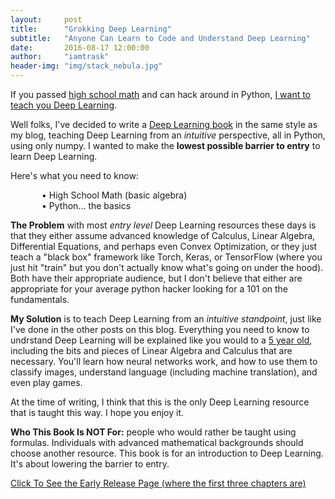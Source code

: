 ```yaml
---
layout:     post
title:      "Grokking Deep Learning"
subtitle:   "Anyone Can Learn to Code and Understand Deep Learning"
date:       2016-08-17 12:00:00
author:     "iamtrask"
header-img: "img/stack_nebula.jpg"
---
```


<p>If you passed <u>high school math</u> and can hack around in Python, <u>I want to teach you Deep Learning</u>.</p>

<p>Well folks, I've decided to write a <a href="https://www.manning.com/books/grokking-deep-learning">Deep Learning book</a> in the same style as my blog, teaching Deep Learning from an <i>intuitive</i> perspective, all in Python, using only numpy. I wanted to make the <b>lowest possible barrier to entry</b> to learn Deep Learning.</p>

<p>Here's what you need to know:
<div style="padding-left:50px">• High School Math (basic algebra)<br />
• Python... the basics</div></p>


<p><b>The Problem</b> with most <i>entry level</i> Deep Learning resources these days is that they either assume advanced knowledge of Calculus, Linear Algebra, Differential Equations, and perhaps even Convex Optimization, or they just teach a "black box" framework like Torch, Keras, or TensorFlow (where you just hit "train" but you don't actually know what's going on under the hood). Both have their appropriate audience, but I don't believe that either are appropriate for your average python hacker looking for a 101 on the fundamentals.</p>

<p><b>My Solution</b> is to teach Deep Learning from an <i>intuitive standpoint</i>, just like I've done in the other posts on this blog. Everything you need to know to undrstand Deep Learning will be explained like you would to a <u>5 year old</u>, including the bits and pieces of Linear Algebra and Calculus that are necessary. You'll learn how neural networks work, and how to use them to classify images, understand language (including machine translation), and even play games.</p>

<p>At the time of writing, I think that this is the only Deep Learning resource that is taught this way. I hope you enjoy it.</p>

<p><b>Who This Book Is NOT For:</b> people who would rather be taught using formulas. Individuals with advanced mathematical backgrounds should choose another resource. This book is for an introduction to Deep Learning. It's about lowering the barrier to entry.</p>

<p><a href="https://www.manning.com/books/grokking-deep-learning">Click To See the Early Release Page (where the first three chapters are)</a></p>

<link rel="stylesheet" type="text/css" href="{{ site.baseurl }}/css/shCore.css">
<link rel="stylesheet" type="text/css" href="{{ site.baseurl }}/css/shThemeDefault.css">
<script src="{{ site.baseurl }}/js/shCore.js"></script>
<script src="{{ site.baseurl }}/js/shLegacy.js"></script>
<script src="{{ site.baseurl }}/js/shBrushPython.js"></script>
<script type="text/javascript">
	// SyntaxHighlighter.config.bloggerMode = true;
	SyntaxHighlighter.config.toolbar = true;
    SyntaxHighlighter.all();
</script>